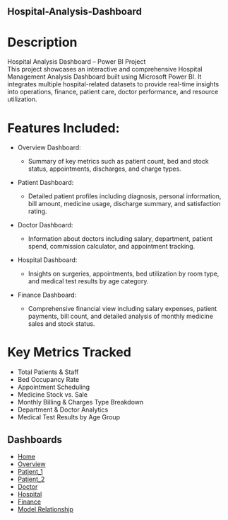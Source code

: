 ## Hospital-Analysis-Dashboard

# Description
Hospital Analysis Dashboard – Power BI Project  
This project showcases an interactive and comprehensive Hospital Management Analysis Dashboard built using Microsoft Power BI. It integrates multiple hospital-related datasets to provide real-time insights into operations, finance, patient care, doctor performance, and resource utilization.

# Features Included:
- Overview Dashboard:
    - Summary of key metrics such as patient count, bed and stock status, appointments, discharges, and charge types.
- Patient Dashboard:  
    - Detailed patient profiles including diagnosis, personal information, bill amount, medicine usage, discharge summary, and satisfaction rating.

- Doctor Dashboard:  
    - Information about doctors including salary, department, patient spend, commission calculator, and appointment tracking.

- Hospital Dashboard:  
    - Insights on surgeries, appointments, bed utilization by room type, and medical test results by age category.

- Finance Dashboard:  
    - Comprehensive financial view including salary expenses, patient payments, bill count, and detailed analysis of monthly medicine sales and stock status.

# Key Metrics Tracked
- Total Patients & Staff
- Bed Occupancy Rate
- Appointment Scheduling
- Medicine Stock vs. Sale
- Monthly Billing & Charges Type Breakdown
- Department & Doctor Analytics
- Medical Test Results by Age Group

## Dashboards
- <a href="https://github.com/sakshi4912/Hospital-Analysis-Dashboard/blob/main/Home.png">Home</a>
- <a href="https://github.com/sakshi4912/Hospital-Analysis-Dashboard/blob/main/Overview.png">Overview</a>
- <a href="https://github.com/sakshi4912/Hospital-Analysis-Dashboard/blob/main/Patient_1.png">Patient_1</a>
- <a href="https://github.com/sakshi4912/Hospital-Analysis-Dashboard/blob/main/Patient_2.png">Patient_2</a>
- <a href="https://github.com/sakshi4912/Hospital-Analysis-Dashboard/blob/main/Doctor.png">Doctor</a>
- <a href="https://github.com/sakshi4912/Hospital-Analysis-Dashboard/blob/main/Hospital.png">Hospital</a>
- <a href="https://github.com/sakshi4912/Hospital-Analysis-Dashboard/blob/main/finance.png">Finance</a>
- <a href="https://github.com/sakshi4912/Hospital-Analysis-Dashboard/blob/main/Relationship.png">Model Relationship</a>
